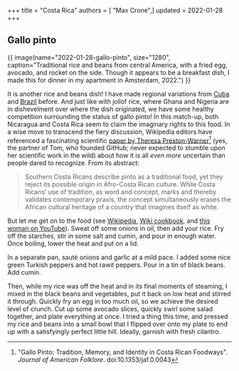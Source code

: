 +++
title = "Costa Rica"
authors = [ "Max Crone",]
updated = 2022-01-28
+++


## Gallo pinto
{{ image(name="2022-01-28-gallo-pinto", size="1280", caption="Traditional rice and beans from central America, with a fried egg, avocado, and rocket on the side. Though it appears to be a breakfast dish, I made this for dinner in my apartment in Amsterdam, 2022.") }}

It is another rice and beans dish! I have made regional variations from [Cuba](/food/cuba) and [Brazil](/food/brazil) before. And just like with jollof rice, where Ghana and Nigeria are in dishevelment over where the dish originated, we have some healthy competition surrounding the status of gallo pinto! In this match-up, both Nicaragua and Costa Rica seem to claim the imaginary rights to this food. In a wise move to transcend the fiery discussion, Wikipedia editors have referenced a fascinating scientific [paper by Theresa Preston-Warner](https://muse.jhu.edu/article/256967)[^1] (yes, the partner of Tom, who founded GitHub; never expected to stumble upon her scientific work in the wild) about how it is all *even more* uncertain than people dared to recognize. From its abstract:

[^1]: "Gallo Pinto: Tradition, Memory, and Identity in Costa Rican Foodways". *Journal of American Folklore*. doi:10.1353/jaf.0.0043

> Southern Costa Ricans describe pinto as a traditional food, yet they reject its possible origin in Afro-Costa Rican culture. While Costa Ricans’ use of tradition, as word and concept, marks and thereby validates contemporary praxis, the concept simultaneously erases the African cultural heritage of a country that imagines itself as white.

But let me get on to the food (see [Wikipedia](https://en.wikipedia.org/wiki/Gallo_pinto), [Wiki cookbook](https://en.wikibooks.org/wiki/Cookbook:Gallo_Pinto_(Costa_Rican_Rice_and_Beans)), and [this woman on YouTube](https://www.youtube.com/watch?v=XFPqLOgn8-0)). Sweat off some onions in oil, then add your rice. Fry off the starches, stir in some salt and cumin, and pour in enough water. Once boiling, lower the heat and put on a lid.

In a separate pan, sauté onions and garlic at a mild pace. I added some nice green Turkish peppers and hot rawit peppers. Pour in a tin of black beans. Add cumin.

Then, while my rice was off the heat and in its final moments of steaming, I mixed in the black beans and vegetables, put it back on low heat and stirred it through. Quickly fry an egg in too much oil, so we achieve the desired level of crunch. Cut up some avocado slices, quickly swirl some salad together, and plate everything at once. I tried a thing this time, and pressed my rice and beans into a small bowl that I flipped over onto my plate to end up with a satisfyingly perfect little hill. Ideally, garnish with fresh cilantro.

